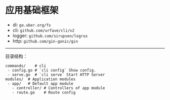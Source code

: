 应用基础框架
===========

- di: `go.uber.org/fx`
- cli: `github.com/urfave/cli/v2`
- logger: `github.com/sirupsen/logrus`
- http: `github.com/gin-gonic/gin`

------------------------

目录结构：

```
commands/    # cli
 - config.go # `cli config` Show config.
 - serve.go  # `cli serve` Start HTTP Server
modules/  # Application modules
 - app/   # Default app module
   - controller/ # Controllers of app module 
   - route.go    # Route config
```